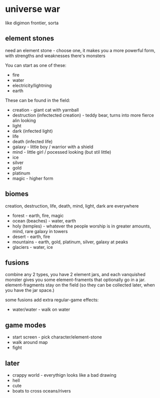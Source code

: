 # universe war

like digimon frontier, sorta

## element stones

need an element stone - choose one, it makes you a more powerful form, with strengths and weaknesses
there's monsters

You can start as one of these:

* fire
* water
* electricity/lightning
* earth

These can be found in the field:

* creation - giant cat with yarnball
* destruction (infectected creation) - teddy bear, turns into more fierce alin looking
* light
* dark (infected light)
* life
* death (infected life)
* galaxy - little boy / warrior with a shield
* mind - little girl / pocessed looking (but stil little)
* ice
* silver
* gold
* platinum
* magic - higher form

## biomes

creation, destruction, life, death, mind, light, dark are everywhere

* forest - earth, fire, magic
* ocean (beaches) - water, earth
* holy (temples) - whatever the people worship is in greater amounts, mind, rare galaxy in towers
* desert - earth, fire
* mountains - earth, gold, platinum, silver, galaxy at peaks
* glaciers - water, ice

## fusions

combine any 2 types, you have 2 element jars, and each vanquished monster gives you some element-framents that optionally go in a jar. element-fragments stay on the field (so they can be collected later, when you have the jar space.)

some fusions add extra regular-game effects:

* water/water - walk on water

## game modes

* start screen - pick character/element-stone
* walk around map
* fight

## later

* crappy world - everythign looks like a bad drawing
* hell
* cute
* boats to cross oceans/rivers